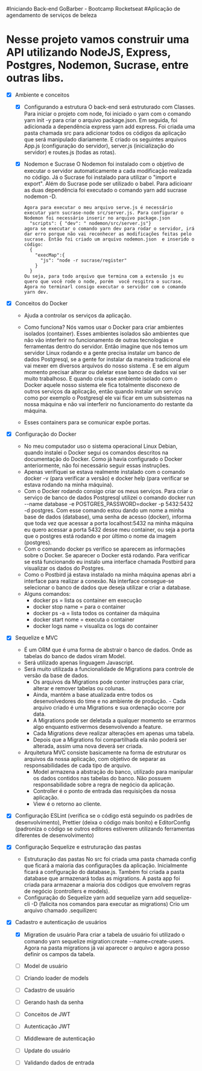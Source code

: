 #Iniciando Back-end GoBarber - Bootcamp Rocketseat
#Aplicação de agendamento de serviços de beleza

# Nesse projeto vamos construir uma API utilizando NodeJS, Express, Postgres, Nodemon, Sucrase, entre outras libs.

- [x] Ambiente e conceitos

  - [x] Configurando a estrutura
        O back-end será estruturado com Classes. Para iniciar o projeto com node, foi iniciado o yarn com o comando yarn init -y para criar o arquivo package.json. Em seguida, foi adicionada a dependência express yarn add express. Foi criada uma pasta chamada src para adicionar todos os códigos da aplicação que será manipulado diariamente. E criado os seguintes arquivos App.js (configuração do servidor), server.js (inicialização do servidor) e routes.js (todas as rotas).

  - [x] Nodemon e Sucrase
        O Nodemon foi instalado com o objetivo de executar o servidor automaticamente a cada modificação realizada no código. Já o Sucrase foi instalado para utilizar o "import e export". Além do Sucrase pode ser utilizado o babel. Para adicioanr as duas dependência foi executado o comando yarn add sucrase nodemon -D.

        Agora para executar o meu arquivo serve.js é necessário executar yarn sucrase-node src/server.js. Para configurar o Nodemon foi necessário inserir no arquivo package.json
          "scripts": { "dev": " nodemon/src/server.js"}
        agora se executar o comando yarn dev para rodar o servidor, irá dar erro porque não vai reconhecer as modificações feitas pelo sucrase. Então foi criado um arquivo nodemon.json  e inserido o código:
          {
            "execMap":{
              "js": "node -r sucrase/register"
            }
          }
        Ou seja, para todo arquivo que termina com a extensão js eu quero que você rode o node, porém  você resgitra o sucrase.
        Agora no terminarl consigo executar o servidor com o comando yarn dev.

* [x] Conceitos do Docker

  - Ajuda a controlar os serviços da aplicação.

  - Como funciona?
    Nós vamos usar o Docker para criar ambientes isolados (container). Esses ambientes isolados são ambientes que não vão interferir no funcionamento de outras tecnologias e ferramentas dentro do servidor. Então imagine que nós temos um servidor Linux rodando e a gente precisa instalar um banco de dados Postgresql, se a gente for instalar da maneira tradicional ele vai mexer em diversos arquivos do nosso sistema . E se em algum momento precisar alterar ou deletar esse banco de dados vai ser muito trabalhoso. E quando cria esse ambiente isolado com o Docker aquele nosso sistema ele fica totalmente disconexo de outros serviços da aplicação, então quando instalar um serviço como por exemplo o Postgresql ele vai ficar em um subsistemas na nossa máquina e não vai interferir no funcionamento do restante da máquina.

  - Esses containers para se comunicar expõe portas.

* [x] Configuração do Docker

  - No meu computador uso o sistema operacional Linux Debian, quando instalei o Docker segui os comandos descritos na documentação do Docker. Como já havia configurado o Docker anteriormente, não foi necessário seguir essas instruções.
  - Apenas verifiquei se estava realmente instalado com o comando docker -v (para verificar a versão) e docker help (para verificar se estava rodando na minha máquina).
  - Com o Docker rodando consigo criar os meus serviços. Para criar o serviço de banco de dados Postgresql utilizei o comando docker run --name database -e POSTGRES_PASSWORD=docker -p 5432:5432 -d postgres. Com esse comando estou dando um nome a minha base de dados (database), uma senha de acesso (docker), informa que toda vez que acessar a porta localhost:5432 na minha máquina eu quero acessar a porta 5432 desse meu container, ou seja a porta que o postgres está rodando e por último o nome da imagem (postgres).
  - Com o comando docker ps verifico se aparecem as informações sobre o Docker. Se aparecer o Docker está rodando. Para verificar se está funcionando eu instalo uma interface chamada Postbird para visualizar os dados do Postgres.
  - Como o Postbird já estava instalado na minha máquina apenas abri a interface para realizar a conexão. Na interface consegue-se selecionar o banco de dados que deseja utilizar e criar a database.
  - Alguns comandos:
    - docker ps = lista os container em execução
    - docker stop name = para o container
    - docker ps -a = lista todos os container da máquina
    - docker start nome = executa o container
    - docker logs name = visualiza os logs do container

* [x] Sequelize e MVC

  - É um ORM que é uma forma de abstrair o banco de dados. Onde as tabelas do banco de dados viram Model.
  - Será utilizado apenas linguagem Javascript.
  - Será muito utilizada a funcionalidade de Migrations para controle de versão da base de dados.
    - Os arquivos da Migrations pode conter instruções para criar, alterar e remover tabelas ou colunas.
    - Ainda, mantém a base atualizada entre todos os desenvolvedores do time e no ambiente de produção. - Cada arquivo criado é uma Migrations e sua ordenação ocorre por data.
    - A Migrations pode ser deletada a qualquer momento se errarmos algo enquanto estivermos desenvolvendo a feature.
    - Cada Migrations deve realizar alterações em apenas uma tabela.
    - Depois que a Migrations foi compartilhada ela não poderá ser alterada, assim uma nova deverá ser criada.
  - Arquitetura MVC consiste basicamente na forma de estruturar os arquivos da nossa aplicação, com objetivo de separar as responsabilidades de cada tipo de arquivo.
    - Model armazena a abstração do banco, utilizado para manipular os dados contidos nas tabelas do banco. Não possuem responsabilidade sobre a regra de negócio da aplicação.
    - Controller é o ponto de entrada das requisições da nossa aplicação.
    - View é o retorno ao cliente.

- [x] Configuração ESLint (verifica se o código está seguindo os padrões de desenvolvimento), Prettier (deixa o código mais bonito) e EditorConfig (padroniza o código se outros editores estiverem utilizando ferramentas diferentes de desenvolvimento)

- [x] Configuração Sequelize e estruturação das pastas

  - Estruturação das pastas
    No src foi criada uma pasta chamada config que ficará a maioria das configurações da aplicação. Inicialmente ficará a configuração do database.js.
    Também foi criada a pasta database que armazenará todas as migrations.
    A pasta app foi criada para armazenar a maioria dos códigos que envolvem regras de negócio (controllers e models).
  - Configuração do Sequelize
    yarn add sequelize
    yarn add sequelize-cli -D (falicita nos comandos para executar as migrations)
    Crio um arquivo chamado .sequilizerc

* [x] Cadastro e autenticação de usuários

  - [x] Migration de usuário
        Para criar a tabela de usuário foi utilizado o comando yarn sequelize migration:create --name=create-users. Agora na pasta migrations já vai aparecer o arquivo e agora posso definir os campos da tabela.

  - [ ] Model de usuário
  - [ ] Criando loader de models
  - [ ] Cadastro de usuário
  - [ ] Gerando hash da senha
  - [ ] Conceitos de JWT
  - [ ] Autenticação JWT
  - [ ] Middleware de autenticação
  - [ ] Update do usuário
  - [ ] Validando dados de entrada
